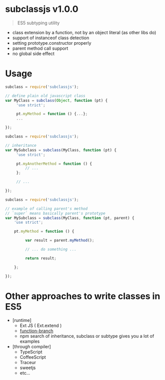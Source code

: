 # subclassjs v1.0.0

> ES5 subtyping utility

- class extension by a function, not by an object literal (as other libs do)
- support of instanceof class detection
- setting prototype.constructor properly
- parent method call support
- no global side effect

# Usage

```js
subclass = require('subclassjs');

// define plain old javascript class
var MyClass = subclass(Object, function (pt) {
     'use strict';

     pt.myMethod = function () {...};
     ...

});
```


```js
subclass = require('subclassjs');

// inheritance
var MySubclass = subclass(MyClass, function (pt) {
     'use strict';

     pt.myAnotherMethod = function () {
         // ...
     };

     // ...

});
```


```js
subclass = require('subclassjs');

// example of calling parent's method
// `super` means basically parent's prototype
var MySubclass = subclass(MyClass, function (pt, parent) {
    'use strict';

    pt.myMethod = function () {

         var result = parent.myMethod();

         // ... do something ...

         return result;

    };

});
```


# Other approaches to write classes in ES5

- [runtime]
  - Ext JS ( Ext.extend )
  - [function-branch](https://github.com/kt3k/function-branch)
  - npm search of inheritance, subclass or subtype gives you a lot of examples
- [through compiler]
  - TypeScript
  - CoffeeScript
  - Traceur
  - sweetjs
  - etc...
